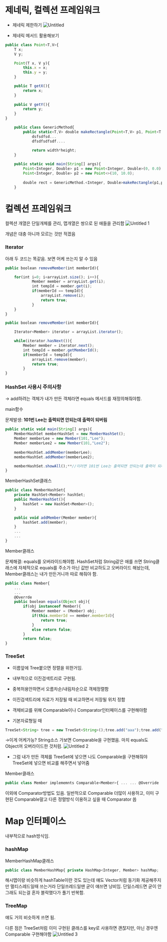 # 제네릭, 컬렉션 프레임워크

- 제네릭 제한하기
![Untitled](https://user-images.githubusercontent.com/78577071/132890939-351b7499-a2a9-44cb-953a-ce9aa22df2e4.png)

- 제네릭 메서드 활용해보기

```jsx
public class Point<T,V>{
	T x;
	V y;

	Point(T x, V y){
		this.x = x;
		this.y = y;
	}

	public T getX(){
		return x;
	}
	
	public V getY(){
		return y;
	}
}
```

```jsx
	public class GenericMethod{
		public static<T,V> double makeRectangle(Point<T,V> p1, Point<T,V> p2){
			dsfsdfsd...
			dfsdfsdfsdf....
				
			return width*height;
	}
```

```jsx
	public static void main(String[] args){
		Point<Integer, Double> p1 = new Point<Integer, Double>(0, 0.0);
		Point<Integer, Double> p2 = new Point<>(10, 10.0);
	
		double rect = GenericMethod.<Integer, Double>makeRectangle(p1,p2);
	}
```

# 컬렉션 프레임워크

컬렉션 개열은 단일개체를 관리, 맵개열은 쌍으로 된 애들을 관리함
![Untitled 1](https://user-images.githubusercontent.com/78577071/132890967-2150bca2-95c4-46e2-9386-bc5c8be25da6.png)


 개념은 대충 아니까 모르는 것만 적겠음

### Iterator

아래 두 코드는 똑같음. 보면 어케 쓰는지 알 수 있음

```jsx
public boolean removeMember(int memberId){

	for(int i=0; i<arrayList.size(); i++){
			Member member = arrayList.get(i);
			int tempId = member.get(i);
			if(memberId == tempId){
				arrayList.remove(i);
				return true;
			}
	}
}
```

```jsx
public boolean removeMember(int memberId){

	Iterator<Member> iterator = arrayList.iterator();

	while(iterator.hasNext()){
		Mmeber member = iterator.next();
		int tempId = member.getMemberId();
		if(memberId = tempId){
			arrayList.remove(member);
			return true;
		}
}
```

### HashSet 사용시 주의사항

→ add하려는 객체가 내가 만든 객체라면 equals 메서드를 재정의해줘야함.

main함수

문제발생: **101번 Lee는 출력되면 안되는데 출력이 되버림**

```jsx
public static void main(String[] args){
	MemberHashSet memberHashSet = new MemberHashSet();
	Member memberLee = new Member(101,"Lee");
	Member memberLee2 = new Member(101,"Lee2");
	
	memberHashSet.addMember(memberLee);
	memberHashSet.addMember(memberLee2);

	memberHashSet.showAll();**//이러면 101번 Lee는 출력되면 안되는데 출력이 되버림**
}
```

MemberHashSet클래스

```jsx
public class MemberHashSet{
	private HashSet<Member> hashSet;
	public MemberHashSet(){
		hashSet = new HashSet<Member>();
	}

	public void addMember(Member member){
		hashSet.add(member);
	}
	...
	...
}
```

Member클래스

문제해결: equals를 오버라이드해야함. HashSet<String>처럼 String같은 애를 쓰면 String클래스에 자체적으로 equals를 주소가 아닌 값만 비교하도고 오버라이드 해놨는데, Member클래스는 내가 만든거니까 따로 해줘야 함.

```jsx
public class Member{
	...
	...
	@Overrde
	public boolean equals(Object obj){
		if(obj instanceof Member){
			Member member = (Member) obj;
			if(this.memberId == member.memberId){
				return true;
			}
			else return false;
		}
		return false;
}
```

### TreeSet

- 이름앞에 Tree붙으면 정렬을 위한거임.
- 내부적으로 이진검색트리로 구현됨.
- 중복허용안하면서 오름차순/내림차순으로 객체정렬함
- 이진검색트리에 자료가 저장될 때 비교하면서 저장될 위치 정함
- 객체비교를 위해 Comparable이나 Comparator인터페이스를 구현해야함

- 기본자료형일 때

```jsx
TreeSet<String> tree = new TreeSet<String>();tree.add("aaa");tree.add("ccc");tree.add("bbb");//위처럼 순서없이 넣어도 tree출력하면// [aaa,bbb,ccc] 요렇게 abc순으로 저장된 걸 확인가능
```

→이게 어케가능? String소스 가보면 Comparable<String>을 구현했음. 마치 equals도 Object꺼 오버라이드한 것처럼.
![Untitled 2](https://user-images.githubusercontent.com/78577071/132890983-5dea621a-473f-44d8-ae73-aa55f9f46735.png)

- 그럼 내가 만든 객체를 TreeSet에 넣으면 나도 Comparable을 구현해줘야 TreeSet에 넣으면 비교를 해주면서 넣어줌

Member클래스

```jsx
public class Member implememnts Comparable<Member>{	...	...	@Override	public int compareTo(Member member){		//return (this.memberId - this.memberId) //양수리턴하면 오름차순		return (this.memberName.compareTo(member.memberName)); //이러면 스트링기준	}}
```

이외에 Comparator방법도 있음. 일반적으로 Comparable 더많이 사용하고, 이미 구현된 Comparable말고 다른 정렬방식 이용하고 싶을 때 Comparator 씀

# Map 인터페이스

내부적으로 hash방식임.

### hashMap

MemberHashMap클래스

```jsx
public class MemberHashMap{	private HashMap<Integer, Member> hashMap;	public MemberHashMap(){		hashMap = new HashMap<Integer, Member>();	}	public void addMember(Member member){		hashMap.put(member.getMemberId(), member);	}	public boolean removeMember(int memberId){		if(hashMap.containsKey(memberId)){			hashMap.remove(memberId);			return true;		}	}	public void showAllMemer(){		Iterator<Integer> ir = hashMap.KeySet().iterator();//키 모여있는 세트의 이터레이터		while(ir.hasNext()){			int key = ir.next();			Member member = hashMap.get(key);			System.out.println(member);		}}
```

해시맵이랑 비슷하게 hashTable이란 것도 있는데 얘도 Vector처럼 동기화 제공해주지만 멀티스레드일때 쓰는거라 단일쓰레드일땐 굳이 얘쓰면 낭비임. 단일스레드면 굳이 안그래도 되는걸 혼자 블락했다가 풀기 반복함.

### TreeMap

얘도 거의 비슷하게 쓰면 됨. 

다른 점은 TreeSet처럼 이미 구현된 클래스를 key로 사용하면 괜찮지만, 아닌 경우엔 Comparable 구현해야함
![Untitled 3](https://user-images.githubusercontent.com/78577071/132891007-700a4c55-ea9f-4e8a-8821-13f7f52b17e3.png)

